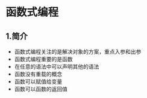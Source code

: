 # 函数式编程

## 1.简介

- 函数式编程关注的是解决对象的方案，重点入参和出参
- 函数式编程重要的是函数
- 在任意的语法中可以声明其他的语法
- 函数没有重载的概念
- 函数可以赋值给变量
- 函数可以函数的返回值